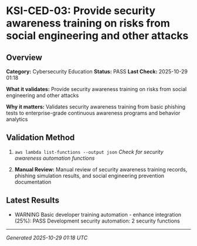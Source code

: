 # KSI-CED-03: Provide security awareness training on risks from social engineering and other attacks

## Overview

**Category:** Cybersecurity Education
**Status:** PASS
**Last Check:** 2025-10-29 01:18

**What it validates:** Provide security awareness training on risks from social engineering and other attacks

**Why it matters:** Validates security awareness training from basic phishing tests to enterprise-grade continuous awareness programs and behavior analytics

## Validation Method

1. `aws lambda list-functions --output json`
   *Check for security awareness automation functions*

2. **Manual Review:** Manual review of security awareness training records, phishing simulation results, and social engineering prevention documentation

## Latest Results

- WARNING Basic developer training automation - enhance integration (25%): PASS Development security automation: 2 security functions

---
*Generated 2025-10-29 01:18 UTC*